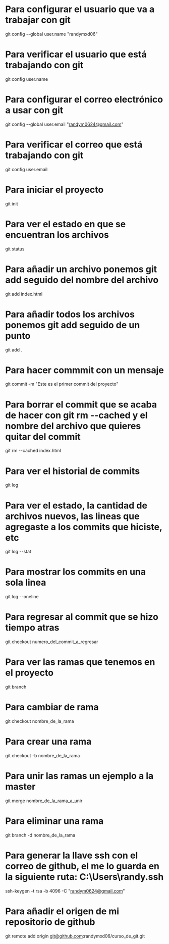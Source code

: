 # Para configurar el usuario que va a trabajar con git
git config --global user.name "randymxd06"

# Para verificar el usuario que está trabajando con git
git config user.name

# Para configurar el correo electrónico a usar con git
git config --global user.email "randym0624@gmail.com"

# Para verificar el correo que está trabajando con git
git config user.email

# Para iniciar el proyecto
git init

# Para ver el estado en que se encuentran los archivos
git status

# Para añadir un archivo ponemos git add seguido del nombre del archivo
git add index.html

# Para añadir todos los archivos ponemos git add seguido de un punto
git add .

# Para hacer commmit con un mensaje
git commit -m "Este es el primer commit del proyecto"

# Para borrar el commit que se acaba de hacer con git rm --cached y el nombre del archivo que quieres quitar del commit
git rm --cached index.html

# Para ver el historial de commits
git log

# Para ver el estado, la cantidad de archivos nuevos, las lineas que agregaste a los commits que hiciste, etc
git log --stat

# Para mostrar los commits en una sola linea
git log --oneline

# Para regresar al commit que se hizo tiempo atras
git checkout numero_del_commit_a_regresar

# Para ver las ramas que tenemos en el proyecto
git branch

# Para cambiar de rama
git checkout nombre_de_la_rama

# Para crear una rama
git checkout -b nombre_de_la_rama

# Para unir las ramas un ejemplo a la master
git merge nombre_de_la_rama_a_unir

# Para eliminar una rama
git branch -d nombre_de_la_rama

# Para generar la llave ssh con el correo de github, el me lo guarda en la siguiente ruta: C:\Users\randy\.ssh
ssh-keygen -t rsa -b 4096 -C "randym0624@gmail.com"

# Para añadir el origen de mi repositorio de github
git remote add origin git@github.com:randymxd06/curso_de_git.git